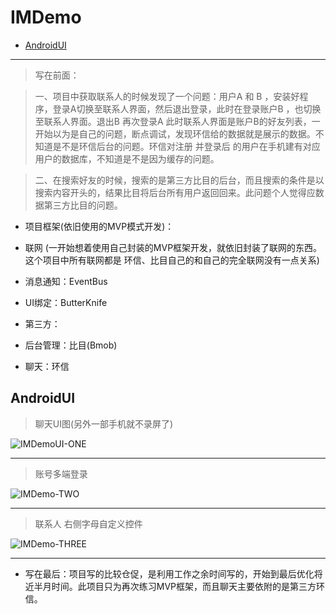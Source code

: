 # IMDemo
* [AndroidUI](#1)
***
> 写在前面：

> 一、项目中获取联系人的时候发现了一个问题：用户A 和 B ，安装好程序，登录A切换至联系人界面，然后退出登录，此时在登录账户B ，也切换至联系人界面。退出B 再次登录A 此时联系人界面是账户B的好友列表，一开始以为是自己的问题，断点调试，发现环信给的数据就是展示的数据。不知道是不是环信后台的问题。环信对注册 并登录后 的用户在手机建有对应用户的数据库，不知道是不是因为缓存的问题。

> 二、在搜索好友的时候，搜索的是第三方比目的后台，而且搜索的条件是以搜索内容开头的，结果比目将后台所有用户返回回来。此问题个人觉得应数据第三方比目的问题。

* 项目框架(依旧使用的MVP模式开发)：


* 联网 (一开始想着使用自己封装的MVP框架开发，就依旧封装了联网的东西。这个项目中所有联网都是 环信、比目自己的和自己的完全联网没有一点关系)
* 消息通知：EventBus
* UI绑定：ButterKnife
* 第三方：
* 后台管理：比目(Bmob)
* 聊天：环信

## AndroidUI

> 聊天UI图(另外一部手机就不录屏了)


![IMDemoUI-ONE](http://a2.qpic.cn/psb?/V14YlNrL2eQEkW/QNHrnSQgDvhgiHzR2qJD05Cwsm4DrKmZPAPxOkzgFVk!/b/dDQAAAAAAAAA&bo=GgKzAwAAAAACY.8!&rf=viewer_4)

***

> 账号多端登录


![IMDemo-TWO](http://a1.qpic.cn/psb?/V14YlNrL2eQEkW/TmmLhbGP2q8jsmie.rFDWKAMnQ7uRJgSAaRntaWX*UU!/b/dJYAAAAAAAAA&bo=HAK3AwAAAAACTsA!&rf=viewer_4)

***

> 联系人 右侧字母自定义控件


![IMDemo-THREE](http://a1.qpic.cn/psb?/V14YlNrL2eQEkW/CHzbM2izRGzp7b.nPcLwj2t*0ywVa*t8UVNDEio6vjg!/b/dLEAAAAAAAAA&bo=GQK3AwAAAAACcPs!&rf=viewer_4)

***
* 写在最后：项目写的比较仓促，是利用工作之余时间写的，开始到最后优化将近半月时间。此项目只为再次练习MVP框架，而且聊天主要依附的是第三方环信。